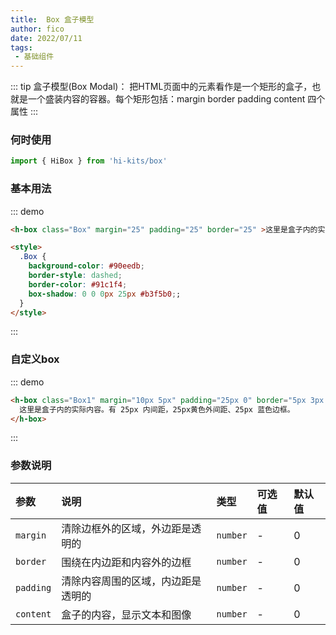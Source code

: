 ```yaml
---
title:  Box 盒子模型
author: fico
date: 2022/07/11
tags:
 - 基础组件
---
```

::: tip
盒子模型(Box Modal)： 把HTML页面中的元素看作是一个矩形的盒子，也就是一个盛装内容的容器。每个矩形包括：margin border padding content 四个属性
:::
### 何时使用

```ts
import { HiBox } from 'hi-kits/box'
```

### 基本用法

::: demo
```html
<h-box class="Box" margin="25" padding="25" border="25" >这里是盒子内的实际内容。有 25px 内间距，25px 绿色外间距、25px 蓝色边框。</h-box>

<style>
  .Box {
    background-color: #90eedb;
    border-style: dashed;
    border-color: #91c1f4;
    box-shadow: 0 0 0px 25px #b3f5b0;;
  }
</style>
```
:::

### 自定义box

::: demo
```html
<h-box class="Box1" margin="10px 5px" padding="25px 0" border="5px 3px 4px">
  这里是盒子内的实际内容。有 25px 内间距，25px黄色外间距、25px 蓝色边框。
</h-box>
```
:::
<style>
  .Box1 {
    background-color: #bababa;
    border-style: dashed;
    border-color: #1890ff;
    box-shadow: 0 0 0px 25px #f4e02b;
  }
</style>
### 参数说明

|参数|说明|类型|可选值|默认值
|:--|:--|:--|:-----|:---
| `margin` | 清除边框外的区域，外边距是透明的	| `number` | - | 0
| `border` | 围绕在内边距和内容外的边框	| `number` | - | 0
| `padding` | 清除内容周围的区域，内边距是透明的	| `number` | - | 0
| `content` | 盒子的内容，显示文本和图像	| `number` | - | 0


